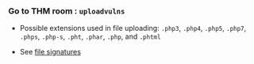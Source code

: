 ### Go to THM room : `uploadvulns`

- Possible extensions used in file uploading: `.php3`, `.php4`, `.php5`, `.php7`, `.phps`, `.php-s`, `.pht`, `.phar`, `.php`, and `.phtml`

- See [file signatures](https://en.wikipedia.org/wiki/List_of_file_signatures)
